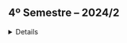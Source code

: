 ## 4º Semestre – 2024/2
<details> 

A _ITO1_ é uma empresa focada em soluções tecnológicas de ponta, com especialização em Internet das Coisas (IoT), Inteligência Artificial (IA), Big Data e cibersegurança. Sediada em São Paulo (SP), atua em todo o Brasil e na América Latina, oferecendo desde a concepção até a implementação e manutenção de soluções digitais sob medida para empresas de diferentes segmentos.

Segue o link para conhecer a _ITO1_:
[_ITO1_](https://www.ito1.com.br/)

### Objetivo do Projeto
Para o denvolvimento da API do 4° Semestre, aplicado na segunda etapa de 2024, tivemos o seguinte desafio:
Desenvolver uma solução escalável e de alta disponibilidade para armazenar e consultar, em tempo real, dados de geolocalização gerados por dispositivos IoT. 

Seguem os links para conhecer a aplicação _GeoTrack_:
[Aplicação _GeoTrack_](https://github.com/iNineBD/GeoTrack-4Sem2024Main)


#### Tecnologias Utilizadas
(Descrever as tecnologias utilizadas)

#### Contribuições Pessoais
Para a elaboração e desenvolvimento do projeto no 4° semestre as minhas contribuições foram as seguintes atribuições:

Dessa forma, seguem os desenvolvimentos de cada sprint, estruturadas da seguinte forma:

  	- _Sprint 1_:
    - _Sprint 2_:
    - _Sprint 3_:
    - _Sprint 4_:

#### Hard Skills
Apresente as hard skills que você utilizou/desenvolveu durante o projeto e o nível de proficiência alcançado. Exemplo: CSS - Sei fazer com autonomia

#### Soft Skills
Apresente as soft skills que você utilizou/desenvolveu durante o projeto e em quais situações elas foram fundamentais. Exemplo: Comunicação - Precisei exercitar minhas habilidades de comunicação para viabilizar as reuniões semanais levando em conta as disponibilidades dos membros, que não cursavam as mesmas disciplinas.
</details>

